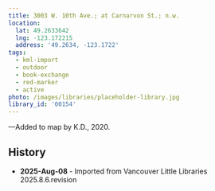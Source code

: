 ```yaml
---
title: 3003 W. 10th Ave.; at Carnarvon St.; n.w.
location:
  lat: 49.2633642
  lng: -123.172215
  address: '49.2634, -123.1722'
tags:
  - kml-import
  - outdoor
  - book-exchange
  - red-marker
  - active
photo: /images/libraries/placeholder-library.jpg
library_id: '00154'
---
```

—Added to map by K.D., 2020.

## History
- **2025-Aug-08** - Imported from Vancouver Little Libraries 2025.8.6.revision
